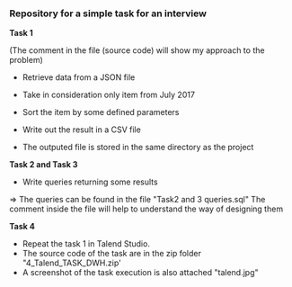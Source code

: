 ### **Repository for a simple task for an interview**

**Task 1**

(The comment in the file (source code) will show my approach to the problem)

- Retrieve data from a JSON file

- Take in consideration only item from July 2017

- Sort the item by some defined parameters

- Write out the result in a CSV file

- The outputed file is stored in the same directory as the project

**Task 2 and Task 3**

- Write queries returning some results

=> The queries can be found in the file "Task2 and 3 queries.sql"
The comment inside the file will help to understand the way of designing them

**Task 4**

- Repeat the task 1 in Talend Studio.
- The source code of the task are in the zip folder "4_Talend_TASK_DWH.zip'
- A screenshot  of the task execution is also attached "talend.jpg"
 